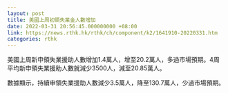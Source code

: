 ```yaml
---
layout: post
title: 美國上周初領失業金人數增加
date: 2022-03-31 20:56:45.000000000 +08:00
link: https://news.rthk.hk/rthk/ch/component/k2/1641910-20220331.htm
categories: rthk
---
```


美國上周新申領失業援助人數增加1.4萬人，增至20.2萬人，多過市場預期。4周平均新申領失業援助人數就減少3500人，減至20.85萬人。

數據顯示，持續申領失業援助人數減少3.5萬人，降至130.7萬人，少過市場預期。
